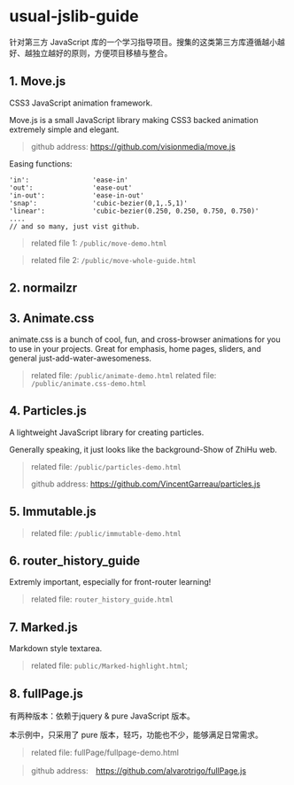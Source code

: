 # usual-jslib-guide
针对第三方 JavaScript 库的一个学习指导项目。搜集的这类第三方库遵循越小越好、越独立越好的原则，方便项目移植与整合。

## 1. Move.js
CSS3 JavaScript animation framework.

Move.js is a small JavaScript library making CSS3 backed animation extremely simple and elegant.

> github address: https://github.com/visionmedia/move.js

Easing functions:
```
'in':                'ease-in'
'out':               'ease-out'
'in-out':            'ease-in-out'
'snap':              'cubic-bezier(0,1,.5,1)'
'linear':            'cubic-bezier(0.250, 0.250, 0.750, 0.750)'
....
// and so many, just vist github.
```

> related file 1: `/public/move-demo.html`

> related file 2: `/public/move-whole-guide.html`

## 2. normailzr


## 3. Animate.css

animate.css is a bunch of cool, fun, and cross-browser animations for you to use in your projects. Great for emphasis, home pages, sliders, and general just-add-water-awesomeness.

> related file: `/public/animate-demo.html`
> related file: `/public/animate.css-demo.html`
## 4. Particles.js

A lightweight JavaScript library for creating particles.

Generally speaking, it just looks like the background-Show of ZhiHu web.

> related file: `/public/particles-demo.html`
>
> github address: https://github.com/VincentGarreau/particles.js

## 5. Immutable.js

> related file: `/public/immutable-demo.html`

## 6. router_history_guide

Extremly important, especially for front-router learning!

> related file: `router_history_guide.html`

## 7. Marked.js

Markdown style textarea.

> related file: `public/Marked-highlight.html`;

## 8. fullPage.js

有两种版本：依赖于jquery & pure JavaScript 版本。

本示例中，只采用了 pure 版本，轻巧，功能也不少，能够满足日常需求。

> related file: fullPage/fullpage-demo.html

> github address:　https://github.com/alvarotrigo/fullPage.js




